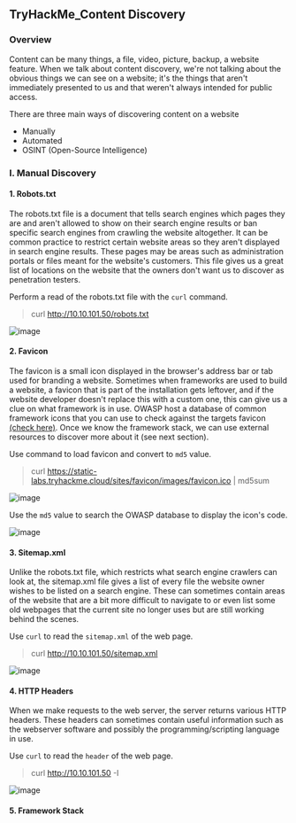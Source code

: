 ## TryHackMe_Content Discovery

### Overview 

Content can be many things, a file, video, picture, backup, a website feature.  When we talk about content discovery, we're not talking about the obvious things we can see on a website; it's the things that aren't immediately presented to us and that weren't always intended for public access.

There are three main ways of discovering content on a website

*  Manually
*  Automated
*  OSINT (Open-Source Intelligence)

### I. Manual Discovery 

#### 1. Robots.txt

The robots.txt file is a document that tells search engines which pages they are and aren't allowed to show on their search engine results or ban specific search engines from crawling the website altogether. 
It can be common practice to restrict certain website areas so they aren't displayed in search engine results. These pages may be areas such as administration portals or files meant for the website's customers.
This file gives us a great list of locations on the website that the owners don't want us to discover as penetration testers.

Perform a read of the robots.txt file with the `curl` command.
> curl http://10.10.101.50/robots.txt

![image](https://user-images.githubusercontent.com/63194321/149931621-df5a7855-6c91-482c-a974-cd6bbd161e1b.png)

#### 2. Favicon

The favicon is a small icon displayed in the browser's address bar or tab used for branding a website.
Sometimes when frameworks are used to build a website, a favicon that is part of the installation gets leftover, 
and if the website developer doesn't replace this with a custom one, this can give us a clue on what framework is in use. 
OWASP host a database of common framework icons that you can use to check against the targets favicon [(check here)](https://wiki.owasp.org/index.php/OWASP_favicon_database). 
Once we know the framework stack, we can use external resources to discover more about it (see next section).

Use command to load favicon and convert to `md5` value.
> curl https://static-labs.tryhackme.cloud/sites/favicon/images/favicon.ico | md5sum

![image](https://user-images.githubusercontent.com/63194321/149932182-c52440c9-4f10-4060-8464-dfade92e165a.png)

Use the `md5` value to search the OWASP database to display the icon's code.

![image](https://user-images.githubusercontent.com/63194321/149932376-8231a522-55ea-4e5a-a060-2ca053b7d48f.png)

#### 3.  Sitemap.xml

Unlike the robots.txt file, which restricts what search engine crawlers can look at, the sitemap.xml file gives a list of every file the website owner wishes to be listed on a search engine. 
These can sometimes contain areas of the website that are a bit more difficult to navigate to or even list some old webpages that the current site no longer uses but are still working behind the scenes.


Use `curl` to read the `sitemap.xml` of the web page.
> curl http://10.10.101.50/sitemap.xml  

![image](https://user-images.githubusercontent.com/63194321/149932775-8523d281-5ed2-4e10-975d-65f9117ff4aa.png)

#### 4. HTTP Headers

When we make requests to the web server, the server returns various HTTP headers. 
These headers can sometimes contain useful information such as the webserver software and possibly the programming/scripting language in use.

Use `curl` to read the `header` of the web page.
> curl http://10.10.101.50 -I 

![image](https://user-images.githubusercontent.com/63194321/149933076-e19653f9-6e85-402e-bd24-edb600769150.png)


#### 5. Framework Stack

